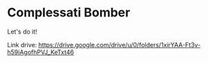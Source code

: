 # Complessati Bomber

Let's do it!

Link drive: https://drive.google.com/drive/u/0/folders/1xirYAA-Ft3v-h59iAgofhPVJ_KeTxt46